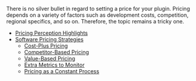 [//]: # (title: Technical implementation of the marketplace in the product)

There is no silver bullet in regard to setting a price for your plugin. Pricing depends on a variety of factors such as development costs, competition, regional specifics, and so on. Therefore, the topic remains a tricky one.

* [Pricing Perception Highlights](pricing-perception-highlights.md)
* [Software Pricing Strategies](software-pricing-strategies.md)
    * [Cost-Plus Pricing](cost-plus-pricing.md)
    * [Competitor-Based Pricing](competitor-baced-pricing.md)
    * [Value-Based Pricing](value-based-pricing.md)
    * [Extra Metrics to Monitor](extra-metrics.md)
    * [Pricing as a Constant Process](pricing-constant-process.md)
